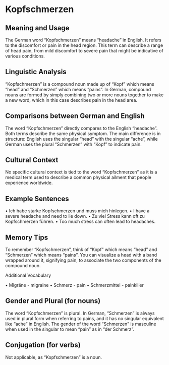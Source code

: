 # Kopfschmerzen

## Meaning and Usage

The German word “Kopfschmerzen” means “headache” in English. It refers to the discomfort or pain in the head region. This term can describe a range of head pain, from mild discomfort to severe pain that might be indicative of various conditions.

## Linguistic Analysis

“Kopfschmerzen” is a compound noun made up of “Kopf” which means “head” and “Schmerzen” which means “pains”. In German, compound nouns are formed by simply combining two or more nouns together to make a new word, which in this case describes pain in the head area.

## Comparisons between German and English

The word “Kopfschmerzen” directly compares to the English “headache”. Both terms describe the same physical symptom. The main difference is in structure: English uses the singular “head” with the singular “ache”, while German uses the plural “Schmerzen” with “Kopf” to indicate pain.

## Cultural Context

No specific cultural context is tied to the word “Kopfschmerzen” as it is a medical term used to describe a common physical ailment that people experience worldwide.

## Example Sentences

• Ich habe starke Kopfschmerzen und muss mich hinlegen.
	• I have a severe headache and need to lie down.
• Zu viel Stress kann oft zu Kopfschmerzen führen.
	• Too much stress can often lead to headaches.

## Memory Tips

To remember “Kopfschmerzen”, think of “Kopf” which means “head” and “Schmerzen” which means “pains”. You can visualize a head with a band wrapped around it, signifying pain, to associate the two components of the compound noun.

Additional Vocabulary

• Migräne - migraine
• Schmerz - pain
• Schmerzmittel - painkiller

## Gender and Plural (for nouns)

The word “Kopfschmerzen” is plural. In German, “Schmerzen” is always used in plural form when referring to pains, and it has no singular equivalent like “ache” in English. The gender of the word “Schmerzen” is masculine when used in the singular to mean “pain” as in “der Schmerz”.

## Conjugation (for verbs)

Not applicable, as “Kopfschmerzen” is a noun.
